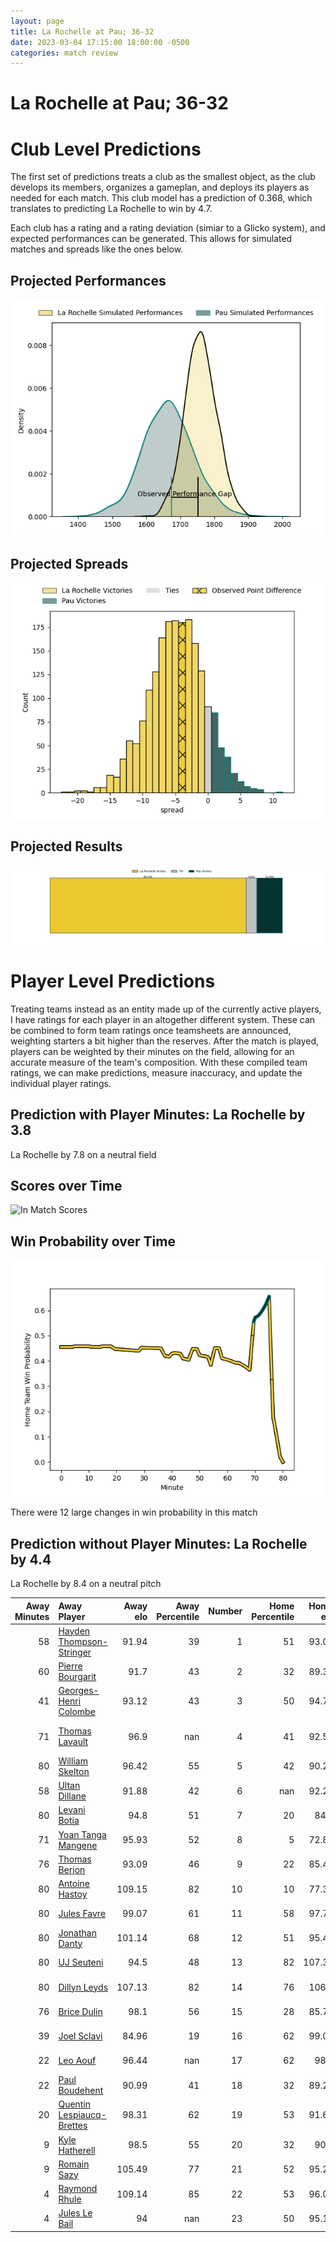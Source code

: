 ```yaml
---  
layout: page  
title: La Rochelle at Pau; 36-32  
date: 2023-03-04 17:15:00 18:00:00 -0500  
categories: match review  
---
```

# La Rochelle at Pau; 36-32

# Club Level Predictions


The first set of predictions treats a club as the smallest object, as the club develops its members, organizes a gameplan, and deploys its players as needed for each match. This club model has a prediction of 0.368, which translates to predicting La Rochelle to win by 4.7.

Each club has a rating and a rating deviation (simiar to a Glicko system), and expected performances can be generated. This allows for simulated matches and spreads like the ones below.
## Projected Performances


![Projected Performances](plots/performances_2023-03-04-Pau-LaRochelle.png)
## Projected Spreads


![Projected Spreads](plots/spreads_2023-03-04-Pau-LaRochelle.png)
## Projected Results


![Projected Results](plots/resultbar_2023-03-04-Pau-LaRochelle.png)
# Player Level Predictions


Treating teams instead as an entity made up of the currently active players, I have ratings for each player in an altogether different system. These can be combined to form team ratings once teamsheets are announced, weighting starters a bit higher than the reserves. After the match is played, players can be weighted by their minutes on the field, allowing for an accurate measure of the team's composition. With these compiled team ratings, we can make predictions, measure inaccuracy, and update the individual player ratings.
## Prediction with Player Minutes: La Rochelle by 3.8


La Rochelle by 7.8 on a neutral field
## Scores over Time


![In Match Scores](plots/recap_scores_2023-03-04-Pau-LaRochelle.png)
## Win Probability over Time


![In Match Predictions](plots/recap_prob_2023-03-04-Pau-LaRochelle.png)

There were 12 large changes in win probability in this match
## Prediction without Player Minutes: La Rochelle by 4.4


La Rochelle by 8.4 on a neutral pitch



|   Away Minutes | Away Player                                                                       |   Away elo |   Away Percentile |   Number |   Home Percentile |   Home elo | Home Player                                                                    |   Home Minutes |
|---------------:|:----------------------------------------------------------------------------------|-----------:|------------------:|---------:|------------------:|-----------:|:-------------------------------------------------------------------------------|---------------:|
|             58 | [Hayden Thompson-Stringer](..//playerfiles//HaydenThompson-Stringer_cleaned.md)   |      91.94 |                39 |        1 |                51 |      93.06 | [Ignacio David Calles](..//playerfiles//IgnacioDavidCalles_cleaned.md)         |              5 |
|             60 | [Pierre Bourgarit](..//playerfiles//PierreBourgarit_cleaned.md)                   |      91.7  |                43 |        2 |                32 |      89.34 | [Lucas Rey](..//playerfiles//LucasRey_cleaned.md)                              |             60 |
|             41 | [Georges-Henri Colombe](..//playerfiles//Georges-HenriColombe_cleaned.md)         |      93.12 |                43 |        3 |                50 |      94.71 | [Siate Tokolahi](..//playerfiles//SiateTokolahi_cleaned.md)                    |             60 |
|             71 | [Thomas Lavault](..//playerfiles//ThomasLavault_cleaned.md)                       |      96.9  |               nan |        4 |                41 |      92.51 | [Lekima Vuda Tagitagivalu](..//playerfiles//LekimaVudaTagitagivalu_cleaned.md) |             50 |
|             80 | [William Skelton](..//playerfiles//WilliamSkelton_cleaned.md)                     |      96.42 |                55 |        5 |                42 |      90.27 | [Fabrice Metz](..//playerfiles//FabriceMetz_cleaned.md)                        |             80 |
|             58 | [Ultan Dillane](..//playerfiles//UltanDillane_cleaned.md)                         |      91.88 |                42 |        6 |               nan |      92.27 | [Luke Whitelock](..//playerfiles//LukeWhitelock_cleaned.md)                    |             80 |
|             80 | [Levani Botia](..//playerfiles//LevaniBotia_cleaned.md)                           |      94.8  |                51 |        7 |                20 |      84.9  | [Reece Hewat](..//playerfiles//ReeceHewat_cleaned.md)                          |             64 |
|             71 | [Yoan Tanga Mangene](..//playerfiles//YoanTangaMangene_cleaned.md)                |      95.93 |                52 |        8 |                 5 |      72.85 | [Sacha Zegueur](..//playerfiles//SachaZegueur_cleaned.md)                      |             70 |
|             76 | [Thomas Berjon](..//playerfiles//ThomasBerjon_cleaned.md)                         |      93.09 |                46 |        9 |                22 |      85.49 | [Dan Robson](..//playerfiles//DanRobson_cleaned.md)                            |             60 |
|             80 | [Antoine Hastoy](..//playerfiles//AntoineHastoy_cleaned.md)                       |     109.15 |                82 |       10 |                10 |      77.34 | [Zack Henry](..//playerfiles//ZackHenry_cleaned.md)                            |             80 |
|             80 | [Jules Favre](..//playerfiles//JulesFavre_cleaned.md)                             |      99.07 |                61 |       11 |                58 |      97.77 | [Daniel Ikpefan](..//playerfiles//DanielIkpefan_cleaned.md)                    |             80 |
|             80 | [Jonathan Danty](..//playerfiles//JonathanDanty_cleaned.md)                       |     101.14 |                68 |       12 |                51 |      95.41 | [Nathan Decron](..//playerfiles//NathanDecron_cleaned.md)                      |             50 |
|             80 | [UJ Seuteni](..//playerfiles//UJSeuteni_cleaned.md)                               |      94.5  |                48 |       13 |                82 |     107.33 | [Émilien Gailleton](..//playerfiles//ÉmilienGailleton_cleaned.md)              |             80 |
|             80 | [Dillyn Leyds](..//playerfiles//DillynLeyds_cleaned.md)                           |     107.13 |                82 |       14 |                76 |     106.1  | [Clément Laporte](..//playerfiles//ClémentLaporte_cleaned.md)                  |             80 |
|             76 | [Brice Dulin](..//playerfiles//BriceDulin_cleaned.md)                             |      98.1  |                56 |       15 |                28 |      85.71 | [Jack Maddocks](..//playerfiles//JackMaddocks_cleaned.md)                      |             80 |
|             39 | [Joel Sclavi](..//playerfiles//JoelSclavi_cleaned.md)                             |      84.96 |                19 |       16 |                62 |      99.05 | [Rémi Seneca](..//playerfiles//RémiSeneca_cleaned.md)                          |             75 |
|             22 | [Leo Aouf](..//playerfiles//LeoAouf_cleaned.md)                                   |      96.44 |               nan |       17 |                62 |      98.8  | [Santiago Grondona](..//playerfiles//SantiagoGrondona_cleaned.md)              |             30 |
|             22 | [Paul Boudehent](..//playerfiles//PaulBoudehent_cleaned.md)                       |      90.99 |                41 |       18 |                32 |      89.25 | [Jale Vatubua](..//playerfiles//JaleVatubua_cleaned.md)                        |             30 |
|             20 | [Quentin Lespiaucq-Brettes](..//playerfiles//QuentinLespiaucq-Brettes_cleaned.md) |      98.31 |                62 |       19 |                53 |      91.69 | [Youri Delhommel](..//playerfiles//YouriDelhommel_cleaned.md)                  |             20 |
|              9 | [Kyle Hatherell](..//playerfiles//KyleHatherell_cleaned.md)                       |      98.5  |                55 |       20 |                32 |      90.1  | [Nicolas Corato](..//playerfiles//NicolasCorato_cleaned.md)                    |             20 |
|              9 | [Romain Sazy](..//playerfiles//RomainSazy_cleaned.md)                             |     105.49 |                77 |       21 |                52 |      95.21 | [Thibault Daubagna](..//playerfiles//ThibaultDaubagna_cleaned.md)              |             20 |
|              4 | [Raymond Rhule](..//playerfiles//RaymondRhule_cleaned.md)                         |     109.14 |                85 |       22 |                53 |      96.08 | [Martin Puech](..//playerfiles//MartinPuech_cleaned.md)                        |             16 |
|              4 | [Jules Le Bail](..//playerfiles//JulesLeBail_cleaned.md)                          |      94    |               nan |       23 |                50 |      95.15 | [Brent Liufau](..//playerfiles//BrentLiufau_cleaned.md)                        |             10 |

